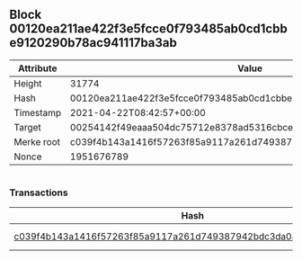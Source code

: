 ## Block 00120ea211ae422f3e5fcce0f793485ab0cd1cbbe9120290b78ac941117ba3ab

Attribute | Value
--- | ---
Height | 31774
Hash | 00120ea211ae422f3e5fcce0f793485ab0cd1cbbe9120290b78ac941117ba3ab
Timestamp | 2021-04-22T08:42:57+00:00
Target | 00254142f49eaaa504dc75712e8378ad5316cbcead634704b3734b6271167cc4
Merke root | c039f4b143a1416f57263f85a9117a261d749387942bdc3da0a13921661b85a1
Nonce | 1951676789

```

```

### Transactions

Hash | Amount
--- | ---
[c039f4b143a1416f57263f85a9117a261d749387942bdc3da0a13921661b85a1](c039f4b143a1416f57263f85a9117a261d749387942bdc3da0a13921661b85a1.md) | 10.00000000 SKEPTI 
